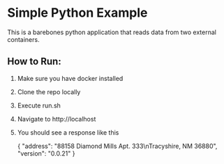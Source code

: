 # Simple Python Example
This is a barebones python application that reads data from two external containers.

## How to Run:

 1. Make sure you have docker installed
 2. Clone the repo locally
 3. Execute run.sh
 4. Navigate to http://localhost
 5. You should see a response like this

    {
    "address": "88158 Diamond Mills Apt. 333\nTracyshire, NM 36880", 
    "version": "0.0.21"
    }

